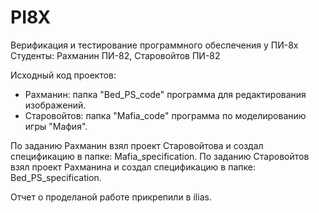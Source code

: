 # PI8X
Верификация и тестирование программного обеспечения у ПИ-8х Студенты: Рахманин ПИ-82, Старовойтов ПИ-82

Исходный код проектов:
  - Рахманин: папка "Bed_PS_code" программа для редактирования изображений.
  - Старовойтов: папка "Mafia_code" программа по моделированию игры "Мафия".

По заданию Рахманин взял проект Старовойтова и создал спецификацию в папке: Mafia_specification.
По заданию Старовойтов взял проект Рахманина и создал спецификацию в папке: Bed_PS_specification.

Отчет о проделаной работе прикрепили в ilias.
